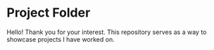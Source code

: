 # Project Folder

Hello! Thank you for your interest. This repository serves as a way to showcase projects I have worked on.
